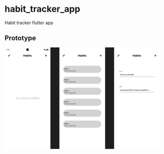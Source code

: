 # habit_tracker_app

Habit tracker flutter app

## Prototype

![habit-tracker-app prototype png](./designs/habit-tracker-app.png)